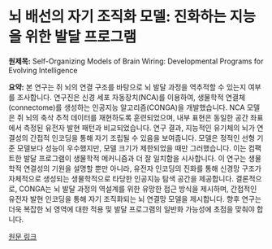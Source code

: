 # 뇌 배선의 자기 조직화 모델: 진화하는 지능을 위한 발달 프로그램

**원제목:** Self-Organizing Models of Brain Wiring: Developmental Programs for Evolving Intelligence

**요약:** 본 연구는 쥐 뇌의 연결 구조를 바탕으로 뇌 발달 과정을 역추적할 수 있는지 여부를 조사합니다.  연구진은 신경 세포 자동장치(NCA)를 이용하여,  생물학적 연결체(connectome)를 생성하는 인공지능 알고리즘(CONGA)을 개발했습니다.  NCA 모델은 쥐 뇌의 축삭 추적 데이터를 재현하도록 훈련되었으며,  내부 표현은 동일한 공간 좌표에서 측정된 유전자 발현 패턴과 비교되었습니다.  연구 결과, 지능적인 유기체의 뇌가 연결성의 간접적 인코딩을 통해 자기 조립될 수 있음을 보여줍니다.  모델은 정적인 선형 기준 모델보다 성능이 우수했지만, 모델 크기가 제한되었을 때만 그러했습니다. 이는 컴팩트한 발달 프로그램이 생물학적 메커니즘과 더 잘 일치함을 시사합니다.  이 연구는 생물학적 연결성의 기원을 설명할 뿐만 아니라,  유전자 인코딩의 진화를 통해 신경망 구조가 자체적으로 생성되는 생물학적으로 타당한 인공지능 탐색 공간을 제공합니다.  결론적으로, CONGA는 뇌 발달 과정의 역설계를 위한 유망한 접근 방식을 제시하며,  간접적인 유전자 발현 인코딩을 통해 자기 조직화되는 뇌 연결망 모델을 제시합니다.  향후 연구는 더욱 복잡한 뇌 영역에 대한 적용 및 발달 프로그램의 일반화 가능성에 초점을 맞춰야 합니다.

[원문 링크](https://nn.cs.utexas.edu/downloads/papers/warner.geccows25.pdf)
